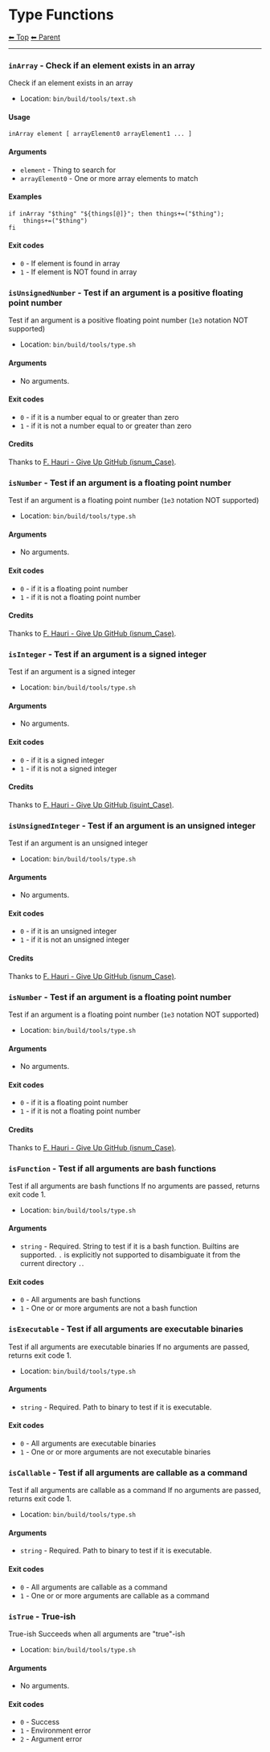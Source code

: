 # Type Functions

<!-- TEMPLATE header 2 -->
[⬅ Top](index.md) [⬅ Parent ](../index.md)
<hr />

### `inArray` - Check if an element exists in an array

Check if an element exists in an array

- Location: `bin/build/tools/text.sh`

#### Usage

    inArray element [ arrayElement0 arrayElement1 ... ]
    

#### Arguments

- `element` - Thing to search for
- `arrayElement0` - One or more array elements to match

#### Examples

    if inArray "$thing" "${things[@]}"; then things+=("$thing");
        things+=("$thing")
    fi

#### Exit codes

- `0` - If element is found in array
- `1` - If element is NOT found in array
### `isUnsignedNumber` - Test if an argument is a positive floating point number

Test if an argument is a positive floating point number
(`1e3` notation NOT supported)

- Location: `bin/build/tools/type.sh`

#### Arguments

- No arguments.

#### Exit codes

- `0` - if it is a number equal to or greater than zero
- `1` - if it is not a number equal to or greater than zero

#### Credits

Thanks to [F. Hauri - Give Up GitHub (isnum_Case)](https://stackoverflow.com/questions/806906/how-do-i-test-if-a-variable-is-a-number-in-bash).
### `isNumber` - Test if an argument is a floating point number

Test if an argument is a floating point number
(`1e3` notation NOT supported)

- Location: `bin/build/tools/type.sh`

#### Arguments

- No arguments.

#### Exit codes

- `0` - if it is a floating point number
- `1` - if it is not a floating point number

#### Credits

Thanks to [F. Hauri - Give Up GitHub (isnum_Case)](https://stackoverflow.com/questions/806906/how-do-i-test-if-a-variable-is-a-number-in-bash).
### `isInteger` - Test if an argument is a signed integer

Test if an argument is a signed integer

- Location: `bin/build/tools/type.sh`

#### Arguments

- No arguments.

#### Exit codes

- `0` - if it is a signed integer
- `1` - if it is not a signed integer

#### Credits

Thanks to [F. Hauri - Give Up GitHub (isuint_Case)](https://stackoverflow.com/questions/806906/how-do-i-test-if-a-variable-is-a-number-in-bash).
### `isUnsignedInteger` - Test if an argument is an unsigned integer

Test if an argument is an unsigned integer

- Location: `bin/build/tools/type.sh`

#### Arguments

- No arguments.

#### Exit codes

- `0` - if it is an unsigned integer
- `1` - if it is not an unsigned integer

#### Credits

Thanks to [F. Hauri - Give Up GitHub (isnum_Case)](https://stackoverflow.com/questions/806906/how-do-i-test-if-a-variable-is-a-number-in-bash).
### `isNumber` - Test if an argument is a floating point number

Test if an argument is a floating point number
(`1e3` notation NOT supported)

- Location: `bin/build/tools/type.sh`

#### Arguments

- No arguments.

#### Exit codes

- `0` - if it is a floating point number
- `1` - if it is not a floating point number

#### Credits

Thanks to [F. Hauri - Give Up GitHub (isnum_Case)](https://stackoverflow.com/questions/806906/how-do-i-test-if-a-variable-is-a-number-in-bash).
### `isFunction` - Test if all arguments are bash functions

Test if all arguments are bash functions
If no arguments are passed, returns exit code 1.

- Location: `bin/build/tools/type.sh`

#### Arguments

- `string` - Required. String to test if it is a bash function. Builtins are supported. `.` is explicitly not supported to disambiguate it from the current directory `.`.

#### Exit codes

- `0` - All arguments are bash functions
- `1` - One or or more arguments are not a bash function
### `isExecutable` - Test if all arguments are executable binaries

Test if all arguments are executable binaries
If no arguments are passed, returns exit code 1.

- Location: `bin/build/tools/type.sh`

#### Arguments

- `string` - Required. Path to binary to test if it is executable.

#### Exit codes

- `0` - All arguments are executable binaries
- `1` - One or or more arguments are not executable binaries
### `isCallable` - Test if all arguments are callable as a command

Test if all arguments are callable as a command
If no arguments are passed, returns exit code 1.

- Location: `bin/build/tools/type.sh`

#### Arguments

- `string` - Required. Path to binary to test if it is executable.

#### Exit codes

- `0` - All arguments are callable as a command
- `1` - One or or more arguments are callable as a command
### `isTrue` - True-ish

True-ish
Succeeds when all arguments are "true"-ish

- Location: `bin/build/tools/type.sh`

#### Arguments

- No arguments.

#### Exit codes

- `0` - Success
- `1` - Environment error
- `2` - Argument error
